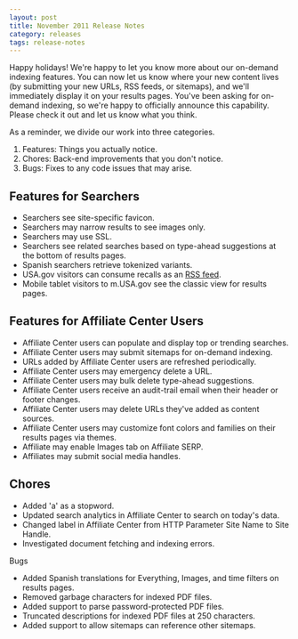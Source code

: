 ```yaml
---
layout: post
title: November 2011 Release Notes
category: releases
tags: release-notes
---
```


Happy holidays! We're happy to let you know more about our on-demand indexing features. You can now let us know where your new content lives (by submitting your new URLs, RSS feeds, or sitemaps), and we'll immediately display it on your results pages. You've been asking for on-demand indexing, so we're happy to officially announce this capability. Please check it out and let us know what you think.

As a reminder, we divide our work into three categories.

1. Features: Things you actually notice.
1. Chores: Back-end improvements that you don't notice.
1. Bugs: Fixes to any code issues that may arise.

## Features for Searchers

* Searchers see site-specific favicon.
* Searchers may narrow results to see images only.
* Searchers may use SSL.
* Searchers see related searches based on type-ahead suggestions at the bottom of results pages.
* Spanish searchers retrieve tokenized variants.
* USA.gov visitors can consume recalls as an [RSS feed](http://www.usa.gov/rss/index.shtml).
* Mobile tablet visitors to m.USA.gov see the classic view for results pages.

## Features for Affiliate Center Users

* Affiliate Center users can populate and display top or trending searches.
* Affiliate Center users may submit sitemaps for on-demand indexing.
* URLs added by Affiliate Center users are refreshed periodically.
* Affiliate Center users may emergency delete a URL.
* Affiliate Center users may bulk delete type-ahead suggestions.
* Affiliate Center users receive an audit-trail email when their header or footer changes.
* Affiliate Center users may delete URLs they've added as content sources.
* Affiliate Center users may customize font colors and families on their results pages via themes. 
* Affiliate may enable Images tab on Affiliate SERP.
* Affiliates may submit social media handles. 

## Chores

* Added 'a' as a stopword.
* Updated search analytics in Affiliate Center to search on today's data. 
* Changed label in Affiliate Center from HTTP Parameter Site Name to Site Handle.
* Investigated document fetching and indexing errors.

Bugs

* Added Spanish translations for Everything, Images, and time filters on results pages.
* Removed garbage characters for indexed PDF files.
* Added support to parse password-protected PDF files.
* Truncated descriptions for indexed PDF files at 250 characters.
* Added support to allow sitemaps can reference other sitemaps.